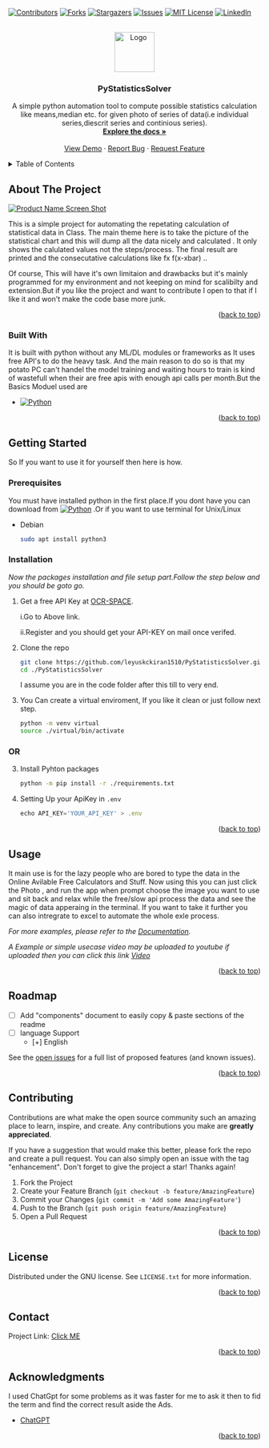 <a name="readme-top"></a>
[![Contributors][contributors-shield]][contributors-url]
[![Forks][forks-shield]][forks-url]
[![Stargazers][stars-shield]][stars-url]
[![Issues][issues-shield]][issues-url]
[![MIT License][license-shield]][license-url]
[![LinkedIn][linkedin-shield]][linkedin-url]


<br />
<div align="center">
  <a href="https://github.com/leyuskckiran1510/PyStatisticsSolver">
    <img src="images/logo.png" alt="Logo" width="80" height="80">
  </a>

  <h3 align="center">PyStatisticsSolver</h3>

  <p align="center">
    A simple python automation tool to compute possible statistics calculation like means,median etc. for given photo of series of data(i.e individual series,diescrit series and continious series).
    <br />
    <a href="https://github.com/leyuskckiran1510/PyStatisticsSolver"><strong>Explore the docs »</strong></a>
    <br />
    <br />
    <a href="https://github.com/leyuskckiran1510/PyStatisticsSolver">View Demo</a>
    ·
    <a href="https://github.com/leyuskckiran1510/PyStatisticsSolver/issues">Report Bug</a>
    ·
    <a href="https://github.com/leyuskckiran1510/PyStatisticsSolver/issues">Request Feature</a>
  </p>
</div>



<!-- TABLE OF CONTENTS -->
<details>
  <summary>Table of Contents</summary>
  <ol>
    <li>
      <a href="#about-the-project">About The Project</a>
      <ul>
        <li><a href="#built-with">Built With</a></li>
      </ul>
    </li>
    <li>
      <a href="#getting-started">Getting Started</a>
      <ul>
        <li><a href="#prerequisites">Prerequisites</a></li>
        <li><a href="#installation">Installation</a></li>
      </ul>
    </li>
    <li><a href="#usage">Usage</a></li>
    <li><a href="#roadmap">Roadmap</a></li>
    <li><a href="#contributing">Contributing</a></li>
    <li><a href="#license">License</a></li>
    <li><a href="#contact">Contact</a></li>
    <li><a href="#acknowledgments">Acknowledgments</a></li>
  </ol>
</details>



<!-- ABOUT THE PROJECT -->
## About The Project

[![Product Name Screen Shot][product-screenshot]](https://github.com/leyuskc/PyStatisticsSolver)

This is a simple project for automating the repetating calculation of statistical data in Class.
The main theme here is to take the picture of the statistical chart and this will dump all the data nicely and calculated . It only shows the calulated values not the steps/process. The final result are printed and the consecutative calculations like fx f(x-xbar) .. 

Of course, This will have it's own limitaion and drawbacks but it's mainly programmed for my environment and not keeping on mind for scalibilty and extension.But if you like the project and want to contribute I open to that if I like it and won't make the code base more junk.

<p align="right">(<a href="#readme-top">back to top</a>)</p>



### Built With

It is built with python without any ML/DL modules or frameworks as It uses free API's to do the heavy task. And the main reason to do so is that my potato PC can't handel the model training and waiting hours to train is kind of wastefull when their are free apis with enough api calls per month.But the Basics Moduel used are

* [![Python][python3]][pythonorg]


<p align="right">(<a href="#readme-top">back to top</a>)</p>



<!-- GETTING STARTED -->
## Getting Started

So If you want to use it for yourself then here is how.

### Prerequisites

You must have installed python in the first place.If you dont have you can download from [![Python][python3]][pythonorg] .Or if you want to use terminal for Unix/Linux
* Debian
  ```sh
  sudo apt install python3
  ```
### Installation

_Now the packages installation and file setup part.Follow the step below and you should be goto go._

1. Get a free API Key at [OCR-SPACE](https://ocr.space/ocrapi/freekey).

    i.Go to Above link.

    ii.Register and you should get your API-KEY on mail once verifed.


2. Clone the repo
   ```sh
   git clone https://github.com/leyuskckiran1510/PyStatisticsSolver.git
   cd ./PyStatisticsSolver
   ```
   I assume you are in the code folder after this till to very end.
3. You Can create a virtual enviroment, If you like it clean or just follow next step.
    ```bash
    python -m venv virtual
    source ./virtual/bin/activate

    ```
###                 OR 
3. Install Pyhton packages 
   ```sh
   python -m pip install -r ./requirements.txt
   ```
4. Setting Up your ApiKey in `.env`
   ```js
   echo API_KEY='YOUR_API_KEY' > .env
   ```

<p align="right">(<a href="#readme-top">back to top</a>)</p>



<!-- USAGE EXAMPLES -->
## Usage

It main use is for the lazy people who are bored to type the data in the Online Avilable Free Calculators and Stuff. Now using this you can just click the Photo , and run the app when prompt choose the image you want to use and sit back and relax while the free/slow api process the data and see the magic of data apperaing in the terminal. If you want to take it further you can also intregrate to excel to automate the whole exle process.

_For more examples, please refer to the [Documentation](https://github.com/leyuskckiran1510/PyStatisticsSolver)._

_A Example or simple usecase video may be uploaded to youtube if uploaded then you can click this link [Video](https://youtube.com/watch)_

<p align="right">(<a href="#readme-top">back to top</a>)</p>



<!-- ROADMAP -->
## Roadmap
- [ ] Add "components" document to easily copy & paste sections of the readme
- [ ] language Support
    - [+] English

See the [open issues](https://github.com/leyuskckiran1510/PyStatisticsSolver/issues) for a full list of proposed features (and known issues).

<p align="right">(<a href="#readme-top">back to top</a>)</p>



<!-- CONTRIBUTING -->
## Contributing

Contributions are what make the open source community such an amazing place to learn, inspire, and create. Any contributions you make are **greatly appreciated**.

If you have a suggestion that would make this better, please fork the repo and create a pull request. You can also simply open an issue with the tag "enhancement".
Don't forget to give the project a star! Thanks again!

1. Fork the Project
2. Create your Feature Branch (`git checkout -b feature/AmazingFeature`)
3. Commit your Changes (`git commit -m 'Add some AmazingFeature'`)
4. Push to the Branch (`git push origin feature/AmazingFeature`)
5. Open a Pull Request

<p align="right">(<a href="#readme-top">back to top</a>)</p>



<!-- LICENSE -->
## License

Distributed under the GNU license. See `LICENSE.txt` for more information.

<p align="right">(<a href="#readme-top">back to top</a>)</p>



<!-- CONTACT -->
## Contact


Project Link: [Click ME](https://github.com/leyuskckiran1510/PyStatisticsSolver)

<p align="right">(<a href="#readme-top">back to top</a>)</p>



<!-- ACKNOWLEDGMENTS -->
## Acknowledgments

I used ChatGpt for some problems as it was faster for me to ask it then to fid the term and find the correct result aside the Ads.


* [ChatGPT](https://chat.openai.com/chat)

<p align="right">(<a href="#readme-top">back to top</a>)</p>



<!-- MARKDOWN LINKS & IMAGES -->
<!-- https://www.markdownguide.org/basic-syntax/#reference-style-links -->
[contributors-shield]: https://img.shields.io/github/contributors/leyuskckiran1510/PyStatisticsSolver.svg?style=for-the-badge
[contributors-url]: https://github.com/leyuskckiran1510/PyStatisticsSolver/graphs/contributors
[forks-shield]: https://img.shields.io/github/forks/leyuskckiran1510/PyStatisticsSolver.svg?style=for-the-badge
[forks-url]: https://github.com/leyuskckiran1510/PyStatisticsSolver/network/members
[stars-shield]: https://img.shields.io/github/stars/leyuskckiran1510/PyStatisticsSolver.svg?style=for-the-badge
[stars-url]: https://github.com/leyuskckiran1510/PyStatisticsSolver/stargazers
[issues-shield]: https://img.shields.io/github/issues/leyuskckiran1510/PyStatisticsSolver.svg?style=for-the-badge
[issues-url]: https://github.com/leyuskckiran1510/PyStatisticsSolver/issues
[license-shield]: https://img.shields.io/github/license/leyuskckiran1510/PyStatisticsSolver.svg?style=for-the-badge
[license-url]: https://github.com/leyuskckiran1510/PyStatisticsSolver/blob/master/LICENSE.txt
[linkedin-shield]: https://img.shields.io/badge/-LinkedIn-black.svg?style=for-the-badge&logo=linkedin&colorB=555
[linkedin-url]: https://linkedin.com/in/leyuskc
[product-screenshot]: images/screenshot.png
[python3]:https://img.shields.io/badge/python3-000000?style=for-the-badge&logo=python
[pythonorg]:https://python.org


